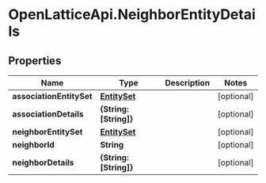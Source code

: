 # OpenLatticeApi.NeighborEntityDetails

## Properties

Name | Type | Description | Notes
------------ | ------------- | ------------- | -------------
**associationEntitySet** | [**EntitySet**](EntitySet.md) |  | [optional] 
**associationDetails** | **{String: [String]}** |  | [optional] 
**neighborEntitySet** | [**EntitySet**](EntitySet.md) |  | [optional] 
**neighborId** | **String** |  | [optional] 
**neighborDetails** | **{String: [String]}** |  | [optional] 


